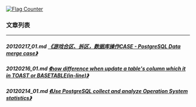 <a rel="nofollow" href="http://info.flagcounter.com/h9V1"  ><img src="http://s03.flagcounter.com/count/h9V1/bg_FFFFFF/txt_000000/border_CCCCCC/columns_2/maxflags_12/viewers_0/labels_0/pageviews_0/flags_0/"  alt="Flag Counter"  border="0"  ></a>  
  
### 文章列表  
----  
##### 20120217_01.md   [《游戏合区、拆区，数据库操作CASE - PostgreSQL Data merge case》](20120217_01.md)  
##### 20120216_01.md   [《how difference when update a table's column which it in TOAST or BASETABLE(in-line)》](20120216_01.md)  
##### 20120214_01.md   [《Use PostgreSQL collect and analyze Operation System statistics》](20120214_01.md)  
